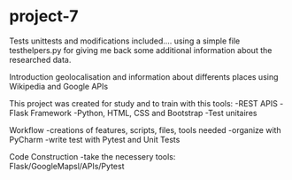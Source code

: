 # project-7
Tests unittests and modifications included....
using a simple file testhelpers.py for giving me back some additional information about the researched data.

Introduction
geolocalisation and information about differents places using Wikipedia and Google APIs

This project was created for study and to train with this tools:
-REST APIS
-Flask Framework
-Python, HTML, CSS and Bootstrap
-Test unitaires

Workflow
-creations of features, scripts, files, tools needed
-organize with PyCharm
-write test with Pytest and Unit Tests

Code Construction
-take the necessery tools: Flask/GoogleMapsl/APIs/Pytest

